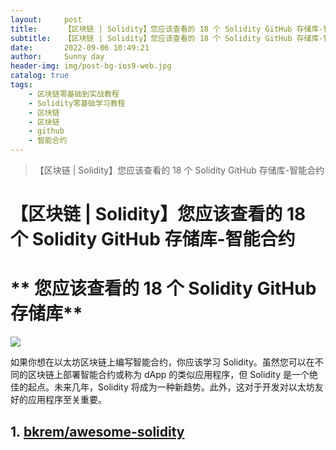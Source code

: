 ```yaml
---
layout:     post
title:      【区块链 | Solidity】您应该查看的 18 个 Solidity GitHub 存储库-智能合约
subtitle:   【区块链 | Solidity】您应该查看的 18 个 Solidity GitHub 存储库-智能合约
date:       2022-09-06 10:49:21
author:     Sunny day
header-img: img/post-bg-ios9-web.jpg
catalog: true
tags:
    - 区块链零基础到实战教程
    - Solidity零基础学习教程
    - 区块链
    - 区块链
    - github
    - 智能合约
---
```


>【区块链 | Solidity】您应该查看的 18 个 Solidity GitHub 存储库-智能合约

# 【区块链 | Solidity】您应该查看的 18 个 Solidity GitHub 存储库-智能合约

# ** 您应该查看的 18 个 Solidity GitHub 存储库**

![](https://img-blog.csdnimg.cn/img_convert/5fe00c9d17c3e158e957fb21d0491a92.png)

如果你想在以太坊区块链上编写智能合约，你应该学习 Solidity。虽然您可以在不同的区块链上部署智能合约或称为 dApp 的类似应用程序，但 Solidity 是一个绝佳的起点。未来几年，Solidity 将成为一种新趋势。此外，这对于开发对以太坊友好的应用程序至关重要。

## 1. [bkrem/awesome-solidity](https://github.com/bkrem/awesome-solidity "bkrem/awesome-solidity")


